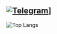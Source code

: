 [![Telegram](https://img.icons8.com/fluency/40/000000/telegram-app.png)](https://t.me/kxrnel32)]
---
![Top Langs](https://github-readme-stats.vercel.app/api/top-langs/?username=reslaid&show_icons=true&theme=dracula&border_radius=10&hide_border=true&hide_title=true&langs_count=3)
